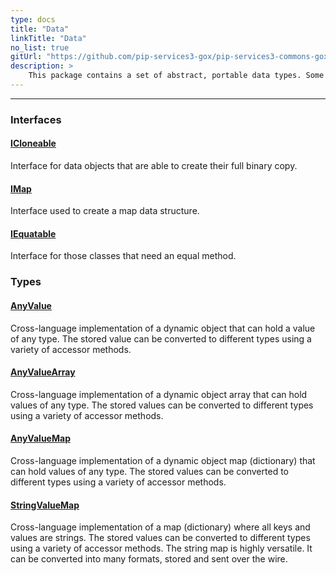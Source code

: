 ```yaml
---
type: docs
title: "Data"
linkTitle: "Data"
no_list: true
gitUrl: "https://github.com/pip-services3-gox/pip-services3-commons-gox"
description: >
    This package contains a set of abstract, portable data types. Some examples are anytype, anyvalues, anyarrays, anymaps, and stringmaps. Many serializable classes are based on these data types. For example, the classes configmap, filtermaps and  connection parameters, which extend stringvaluemap. The package also includes several classes for working with data (E.g. data paging, filtering, GUIDs). 
---
```

---

<div class="module-body"> 

### Interfaces

#### [ICloneable](icloneable)
Interface for data objects that are able to create their full binary copy.

#### [IMap](imap)
Interface used to create a map data structure.

#### [IEquatable](iequatable)
Interface for those classes that need an equal method.
<br>

### Types

#### [AnyValue](any_value)
Cross-language implementation of a dynamic object that can hold a value of any type.
The stored value can be converted to different types using a variety of accessor methods.


#### [AnyValueArray](any_value_array)
Cross-language implementation of a dynamic object array that can hold values of any type.
The stored values can be converted to different types using a variety of accessor methods.

#### [AnyValueMap](any_value_map)
Cross-language implementation of a dynamic object map (dictionary) that can hold values of any type.
The stored values can be converted to different types using a variety of accessor methods.

#### [StringValueMap](string_value_map)
Cross-language implementation of a map (dictionary) where all keys and values are strings.
The stored values can be converted to different types using a variety of accessor methods.
The string map is highly versatile. It can be converted into many formats, stored and 
sent over the wire.



</div>

